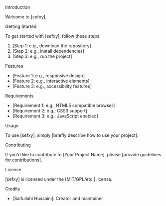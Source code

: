 Introduction

Welcome to [sefxy],

Getting Started

To get started with [sefxy], follow these steps:

1. [Step 1: e.g., download the repository]
2. [Step 2: e.g., install dependencies]
3. [Step 3: e.g., run the project]

Features

- [Feature 1: e.g., responsive design]
- [Feature 2: e.g., interactive elements]
- [Feature 3: e.g., accessibility features]

Requirements

- [Requirement 1: e.g., HTML5 compatible browser]
- [Requirement 2: e.g., CSS3 support]
- [Requirement 3: e.g., JavaScript enabled]

Usage

To use [sefxy], simply [briefly describe how to use your project].

Contributing

If you'd like to contribute to [Your Project Name], please [provide guidelines for contributions].

License

[sefxy] is licensed under the [MIT/GPL/etc.] license.

Credits

- [Saifullahi Hussaini]: Creator and maintainer
